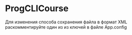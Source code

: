 # ProgCLICourse

Для изменения способа сохранения файла в формат XML раскомментируйте один из из ключей в файле App.config
